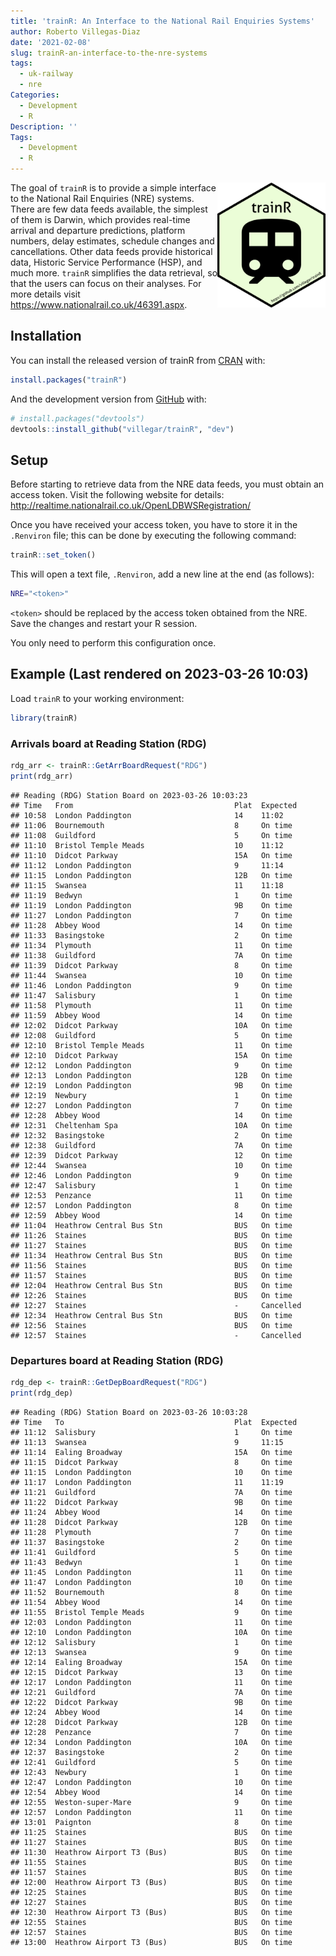 ```yaml
---
title: 'trainR: An Interface to the National Rail Enquiries Systems'
author: Roberto Villegas-Diaz
date: '2021-02-08'
slug: trainR-an-interface-to-the-nre-systems
tags:
  - uk-railway
  - nre
Categories:
  - Development
  - R
Description: ''
Tags:
  - Development
  - R
---
```


<img src="https://raw.githubusercontent.com/villegar/trainR/main/inst/images/logo.png" alt="logo" align="right" height=200px/>

The goal of `trainR` is to provide a simple interface to the 
National Rail Enquiries (NRE) systems. There are few data feeds 
available, the simplest of them is Darwin, which provides real-time 
arrival and departure predictions, platform numbers, delay estimates, 
schedule changes and cancellations. Other data feeds provide historical 
data, Historic Service Performance (HSP), and much more. `trainR` 
simplifies the data retrieval, so that the users can focus on their 
analyses. For more details visit 
https://www.nationalrail.co.uk/46391.aspx.

## Installation

You can install the released version of trainR from [CRAN](https://CRAN.R-project.org) with:

``` r
install.packages("trainR")
```

And the development version from [GitHub](https://github.com/) with:

``` r
# install.packages("devtools")
devtools::install_github("villegar/trainR", "dev")
```

## Setup
Before starting to retrieve data from the NRE data feeds, you must obtain an access token. 
Visit the following website for details: http://realtime.nationalrail.co.uk/OpenLDBWSRegistration/

Once you have received your access token, you have to store it in the `.Renviron` file; this can be 
done by executing the following command:


```r
trainR::set_token()
```

This will open a text file, `.Renviron`, add a new line at the end (as follows):

```bash
NRE="<token>"
```

`<token>` should be replaced by the access token obtained from the NRE. Save the changes and restart 
your R session.

You only need to perform this configuration once.

## Example (Last rendered on 2023-03-26 10:03)

Load `trainR` to your working environment:

```r
library(trainR)
```

### Arrivals board at Reading Station (RDG)


```r
rdg_arr <- trainR::GetArrBoardRequest("RDG")
print(rdg_arr)
```

```
## Reading (RDG) Station Board on 2023-03-26 10:03:23
## Time   From                                    Plat  Expected
## 10:58  London Paddington                       14    11:02
## 11:06  Bournemouth                             8     On time
## 11:08  Guildford                               5     On time
## 11:10  Bristol Temple Meads                    10    11:12
## 11:10  Didcot Parkway                          15A   On time
## 11:12  London Paddington                       9     11:14
## 11:15  London Paddington                       12B   On time
## 11:15  Swansea                                 11    11:18
## 11:19  Bedwyn                                  1     On time
## 11:19  London Paddington                       9B    On time
## 11:27  London Paddington                       7     On time
## 11:28  Abbey Wood                              14    On time
## 11:33  Basingstoke                             2     On time
## 11:34  Plymouth                                11    On time
## 11:38  Guildford                               7A    On time
## 11:39  Didcot Parkway                          8     On time
## 11:44  Swansea                                 10    On time
## 11:46  London Paddington                       9     On time
## 11:47  Salisbury                               1     On time
## 11:58  Plymouth                                11    On time
## 11:59  Abbey Wood                              14    On time
## 12:02  Didcot Parkway                          10A   On time
## 12:08  Guildford                               5     On time
## 12:10  Bristol Temple Meads                    11    On time
## 12:10  Didcot Parkway                          15A   On time
## 12:12  London Paddington                       9     On time
## 12:13  London Paddington                       12B   On time
## 12:19  London Paddington                       9B    On time
## 12:19  Newbury                                 1     On time
## 12:27  London Paddington                       7     On time
## 12:28  Abbey Wood                              14    On time
## 12:31  Cheltenham Spa                          10A   On time
## 12:32  Basingstoke                             2     On time
## 12:38  Guildford                               7A    On time
## 12:39  Didcot Parkway                          12    On time
## 12:44  Swansea                                 10    On time
## 12:46  London Paddington                       9     On time
## 12:47  Salisbury                               1     On time
## 12:53  Penzance                                11    On time
## 12:57  London Paddington                       8     On time
## 12:59  Abbey Wood                              14    On time
## 11:04  Heathrow Central Bus Stn                BUS   On time
## 11:26  Staines                                 BUS   On time
## 11:27  Staines                                 BUS   On time
## 11:34  Heathrow Central Bus Stn                BUS   On time
## 11:56  Staines                                 BUS   On time
## 11:57  Staines                                 BUS   On time
## 12:04  Heathrow Central Bus Stn                BUS   On time
## 12:26  Staines                                 BUS   On time
## 12:27  Staines                                 -     Cancelled
## 12:34  Heathrow Central Bus Stn                BUS   On time
## 12:56  Staines                                 BUS   On time
## 12:57  Staines                                 -     Cancelled
```

### Departures board at Reading Station (RDG)


```r
rdg_dep <- trainR::GetDepBoardRequest("RDG")
print(rdg_dep)
```

```
## Reading (RDG) Station Board on 2023-03-26 10:03:28
## Time   To                                      Plat  Expected
## 11:12  Salisbury                               1     On time
## 11:13  Swansea                                 9     11:15
## 11:14  Ealing Broadway                         15A   On time
## 11:15  Didcot Parkway                          8     On time
## 11:15  London Paddington                       10    On time
## 11:17  London Paddington                       11    11:19
## 11:21  Guildford                               7A    On time
## 11:22  Didcot Parkway                          9B    On time
## 11:24  Abbey Wood                              14    On time
## 11:28  Didcot Parkway                          12B   On time
## 11:28  Plymouth                                7     On time
## 11:37  Basingstoke                             2     On time
## 11:41  Guildford                               5     On time
## 11:43  Bedwyn                                  1     On time
## 11:45  London Paddington                       11    On time
## 11:47  London Paddington                       10    On time
## 11:52  Bournemouth                             8     On time
## 11:54  Abbey Wood                              14    On time
## 11:55  Bristol Temple Meads                    9     On time
## 12:03  London Paddington                       11    On time
## 12:10  London Paddington                       10A   On time
## 12:12  Salisbury                               1     On time
## 12:13  Swansea                                 9     On time
## 12:14  Ealing Broadway                         15A   On time
## 12:15  Didcot Parkway                          13    On time
## 12:17  London Paddington                       11    On time
## 12:21  Guildford                               7A    On time
## 12:22  Didcot Parkway                          9B    On time
## 12:24  Abbey Wood                              14    On time
## 12:28  Didcot Parkway                          12B   On time
## 12:28  Penzance                                7     On time
## 12:34  London Paddington                       10A   On time
## 12:37  Basingstoke                             2     On time
## 12:41  Guildford                               5     On time
## 12:43  Newbury                                 1     On time
## 12:47  London Paddington                       10    On time
## 12:54  Abbey Wood                              14    On time
## 12:55  Weston-super-Mare                       9     On time
## 12:57  London Paddington                       11    On time
## 13:01  Paignton                                8     On time
## 11:25  Staines                                 BUS   On time
## 11:27  Staines                                 BUS   On time
## 11:30  Heathrow Airport T3 (Bus)               BUS   On time
## 11:55  Staines                                 BUS   On time
## 11:57  Staines                                 BUS   On time
## 12:00  Heathrow Airport T3 (Bus)               BUS   On time
## 12:25  Staines                                 BUS   On time
## 12:27  Staines                                 BUS   On time
## 12:30  Heathrow Airport T3 (Bus)               BUS   On time
## 12:55  Staines                                 BUS   On time
## 12:57  Staines                                 BUS   On time
## 13:00  Heathrow Airport T3 (Bus)               BUS   On time
```
